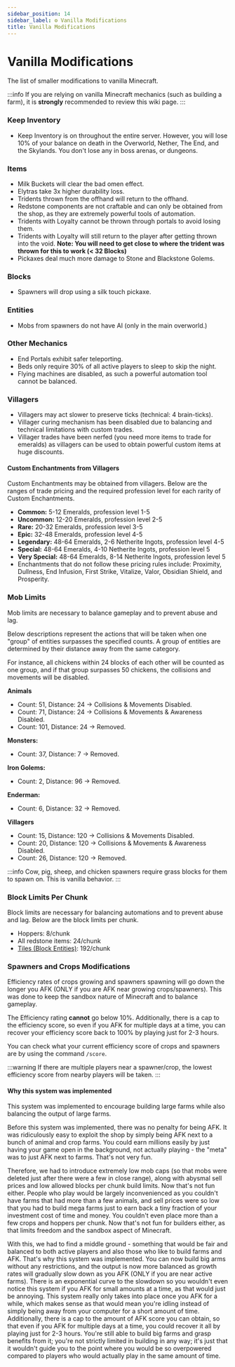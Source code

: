 ```yaml
---
sidebar_position: 14
sidebar_label: ⚙️ Vanilla Modifications
title: Vanilla Modifications
---
```


# Vanilla Modifications

The list of smaller modifications to vanilla Minecraft.

:::info
If you are relying on vanilla Minecraft mechanics (such as building a farm), it is **strongly** recommended to review this wiki page.
:::

### Keep Inventory
* Keep Inventory is on throughout the entire server. However, you will lose 10% of your balance on death in the Overworld, Nether, The End, and the Skylands. You don't lose any in boss arenas, or dungeons.

### Items
* Milk Buckets will clear the bad omen effect.
* Elytras take 3x higher durability loss.
* Tridents thrown from the offhand will return to the offhand.
* Redstone components are not craftable and can only be obtained from the shop, as they are extremely powerful tools of automation.
* Tridents with Loyalty cannot be thrown through portals to avoid losing them.
* Tridents with Loyalty will still return to the player after getting thrown into the void. **Note: You will need to get close to where the trident was thrown for this to work (< 32 Blocks)**
* Pickaxes deal much more damage to Stone and Blackstone Golems.

### Blocks
* Spawners will drop using a silk touch pickaxe.

### Entities
* Mobs from spawners do not have AI (only in the main overworld.)

### Other Mechanics
* End Portals exhibit safer teleporting.
* Beds only require 30% of all active players to sleep to skip the night.
* Flying machines are disabled, as such a powerful automation tool cannot be balanced.

### Villagers
* Villagers may act slower to preserve ticks (technical: 4 brain-ticks).
* Villager curing mechanism has been disabled due to balancing and technical limitations with custom trades.
* Villager trades have been nerfed (you need more items to trade for emeralds) as villagers can be used to obtain powerful custom items at huge discounts.

#### Custom Enchantments from Villagers
Custom Enchantments may be obtained from villagers. Below are the ranges of trade pricing and the required profession level for each rarity of Custom Enchantments. <br />
* **Common:** 5-12 Emeralds, profession level 1-5 <br />
* **Uncommon:** 12-20 Emeralds, profession level 2-5 <br />
* **Rare:** 20-32 Emeralds, profession level 3-5 <br />
* **Epic:** 32-48 Emeralds, profession level 4-5 <br />
* **Legendary:** 48-64 Emeralds, 2-6 Netherite Ingots, profession level 4-5 <br />
* **Special:** 48-64 Emeralds, 4-10 Netherite Ingots, profession level 5 <br />
* **Very Special:** 48-64 Emeralds, 8-14 Netherite Ingots, profession level 5 <br />
* Enchantments that do not follow these pricing rules include: Proximity, Dullness, End Infusion, First Strike, Vitalize, Valor, Obsidian Shield, and Prosperity.

### Mob Limits
Mob limits are necessary to balance gameplay and to prevent abuse and lag.

Below descriptions represent the actions that will be taken when one "group" of entities surpasses the specified counts. A group of entities are determined by their distance away from the same category.

For instance, all chickens within 24 blocks of each other will be counted as one group, and if that group surpasses 50 chickens, the collisions and movements will be disabled.

**Animals** <br />
* Count: 51, Distance: 24 -> Collisions & Movements Disabled. <br />
* Count: 71, Distance: 24 -> Collisions & Movements & Awareness Disabled. <br />
* Count: 101, Distance: 24 -> Removed. <br />

**Monsters:** <br />
* Count: 37, Distance: 7 -> Removed. <br />

**Iron Golems:** <br />
* Count: 2, Distance: 96 -> Removed. <br />

**Enderman:** <br />
* Count: 6, Distance: 32 -> Removed. <br />

**Villagers** <br />
* Count: 15, Distance: 120 -> Collisions & Movements Disabled. <br />
* Count: 20, Distance: 120 -> Collisions & Movements & Awareness Disabled. <br />
* Count: 26, Distance: 120 -> Removed. <br />

:::info
Cow, pig, sheep, and chicken spawners require grass blocks for them to spawn on. This is vanilla behavior.
:::

### Block Limits Per Chunk
Block limits are necessary for balancing automations and to prevent abuse and lag. Below are the block limits per chunk. <br />

* Hoppers: 8/chunk
* All redstone items: 24/chunk
* [Tiles (Block Entities)](https://minecraft.fandom.com/wiki/Block_entity): 192/chunk

### Spawners and Crops Modifications
Efficiency rates of crops growing and spawners spawning will go down the longer you AFK (ONLY if you are AFK near growing crops/spawners). This was done to keep the sandbox nature of Minecraft and to balance gameplay.

The Efficiency rating __cannot__ go below 10%. Additionally, there is a cap to the efficiency score, so even if you AFK for multiple days at a time, you can recover your efficiency score back to 100% by playing just for 2-3 hours.

You can check what your current efficiency score of crops and spawners are by using the command `/score`.

:::warning
If there are multiple players near a spawner/crop, the lowest efficiency score from nearby players will be taken.
:::

#### Why this system was implemented
This system was implemented to encourage building large farms while also balancing the output of large farms.

Before this system was implemented, there was no penalty for being AFK. It was ridiculously easy to exploit the shop by simply being AFK next to a bunch of animal and crop farms. You could earn millions easily by just having your game open in the background, not actually playing - the "meta" was to just AFK next to farms. That's not very fun.

Therefore, we had to introduce extremely low mob caps (so that mobs were deleted just after there were a few in close range), along with abysmal sell prices and low allowed blocks per chunk build limits. Now that's not fun either. People who play would be largely inconvenienced as you couldn't have farms that had more than a few animals, and sell prices were so low that you had to build mega farms just to earn back a tiny fraction of your investment cost of time and money. You couldn't even place more than a few crops and hoppers per chunk. Now that's not fun for builders either, as that limits freedom and the sandbox aspect of Minecraft.

With this, we had to find a middle ground - something that would be fair and balanced to both active players and also those who like to build farms and AFK. That's why this system was implemented. You can now build big arms without any restrictions, and the output is now more balanced as growth rates will gradually slow down as you AFK (ONLY if you are near active farms). There is an exponential curve to the slowdown so you wouldn't even notice this system if you AFK for small amounts at a time, as that would just be annoying. This system really only takes into place once you AFK for a while, which makes sense as that would mean you're idling instead of simply being away from your computer for a short amount of time. Additionally, there is a cap to the amount of AFK score you can obtain, so that even if you AFK for multiple days at a time, you could recover it all by playing just for 2-3 hours. You're still able to build big farms and grasp benefits from it; you're not strictly limited in building in any way; it's just that it wouldn't guide you to the point where you would be so overpowered compared to players who would actually play in the same amount of time.